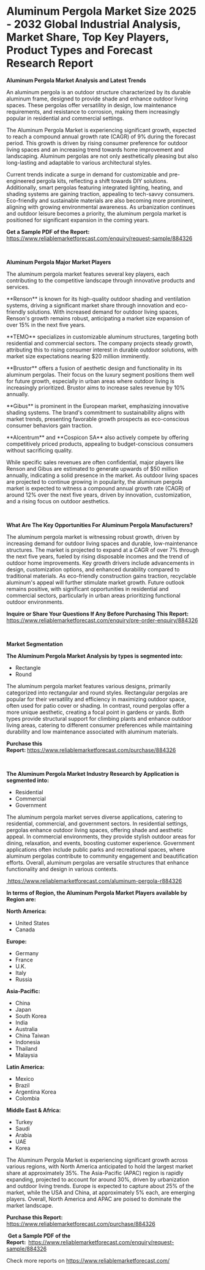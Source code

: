 <p><h1>Aluminum Pergola Market Size 2025 - 2032 Global Industrial Analysis, Market Share, Top Key Players, Product Types and Forecast Research Report</h1></p><p><strong>Aluminum Pergola Market Analysis and Latest Trends</strong></p>
<p><p>An aluminum pergola is an outdoor structure characterized by its durable aluminum frame, designed to provide shade and enhance outdoor living spaces. These pergolas offer versatility in design, low maintenance requirements, and resistance to corrosion, making them increasingly popular in residential and commercial settings. </p><p>The Aluminum Pergola Market is experiencing significant growth, expected to reach a compound annual growth rate (CAGR) of 9% during the forecast period. This growth is driven by rising consumer preference for outdoor living spaces and an increasing trend towards home improvement and landscaping. Aluminum pergolas are not only aesthetically pleasing but also long-lasting and adaptable to various architectural styles. </p><p>Current trends indicate a surge in demand for customizable and pre-engineered pergola kits, reflecting a shift towards DIY solutions. Additionally, smart pergolas featuring integrated lighting, heating, and shading systems are gaining traction, appealing to tech-savvy consumers. Eco-friendly and sustainable materials are also becoming more prominent, aligning with growing environmental awareness. As urbanization continues and outdoor leisure becomes a priority, the aluminum pergola market is positioned for significant expansion in the coming years.</p></p>
<p><strong>Get a Sample PDF of the Report:&nbsp;</strong> <a href="https://www.reliablemarketforecast.com/enquiry/request-sample/884326?utm_campaign=2467&utm_medium=2&utm_source=Github&utm_content=ia&utm_term=16022025&utm_id=aluminum-pergola">https://www.reliablemarketforecast.com/enquiry/request-sample/884326</a></p>
<p>&nbsp;</p>
<p><strong>Aluminum Pergola Major Market Players</strong></p>
<p><p>The aluminum pergola market features several key players, each contributing to the competitive landscape through innovative products and services. </p><p>**Renson** is known for its high-quality outdoor shading and ventilation systems, driving a significant market share through innovation and eco-friendly solutions. With increased demand for outdoor living spaces, Renson's growth remains robust, anticipating a market size expansion of over 15% in the next five years.</p><p>**TEMO** specializes in customizable aluminum structures, targeting both residential and commercial sectors. The company projects steady growth, attributing this to rising consumer interest in durable outdoor solutions, with market size expectations nearing $20 million imminently.</p><p>**Brustor** offers a fusion of aesthetic design and functionality in its aluminum pergolas. Their focus on the luxury segment positions them well for future growth, especially in urban areas where outdoor living is increasingly prioritized. Brustor aims to increase sales revenue by 10% annually.</p><p>**Gibus** is prominent in the European market, emphasizing innovative shading systems. The brand's commitment to sustainability aligns with market trends, presenting favorable growth prospects as eco-conscious consumer behaviors gain traction.</p><p>**Alcentrum** and **Cospicon SA** also actively compete by offering competitively priced products, appealing to budget-conscious consumers without sacrificing quality.</p><p>While specific sales revenues are often confidential, major players like Renson and Gibus are estimated to generate upwards of $50 million annually, indicating a solid presence in the market. As outdoor living spaces are projected to continue growing in popularity, the aluminum pergola market is expected to witness a compound annual growth rate (CAGR) of around 12% over the next five years, driven by innovation, customization, and a rising focus on outdoor aesthetics.</p></p>
<p>&nbsp;</p>
<p><strong>What Are The Key Opportunities For Aluminum Pergola Manufacturers?</strong></p>
<p><p>The aluminum pergola market is witnessing robust growth, driven by increasing demand for outdoor living spaces and durable, low-maintenance structures. The market is projected to expand at a CAGR of over 7% through the next five years, fueled by rising disposable incomes and the trend of outdoor home improvements. Key growth drivers include advancements in design, customization options, and enhanced durability compared to traditional materials. As eco-friendly construction gains traction, recyclable aluminum's appeal will further stimulate market growth. Future outlook remains positive, with significant opportunities in residential and commercial sectors, particularly in urban areas prioritizing functional outdoor environments.</p></p>
<p><strong>Inquire or Share Your Questions If Any Before Purchasing This Report:</strong> <a href="https://www.reliablemarketforecast.com/enquiry/pre-order-enquiry/884326?utm_campaign=2467&utm_medium=2&utm_source=Github&utm_content=ia&utm_term=16022025&utm_id=aluminum-pergola">https://www.reliablemarketforecast.com/enquiry/pre-order-enquiry/884326</a></p>
<p>&nbsp;</p>
<p><strong>Market Segmentation</strong></p>
<p><strong>The Aluminum Pergola Market Analysis by types is segmented into:</strong></p>
<p><ul><li>Rectangle</li><li>Round</li></ul></p>
<p><p>The aluminum pergola market features various designs, primarily categorized into rectangular and round styles. Rectangular pergolas are popular for their versatility and efficiency in maximizing outdoor space, often used for patio cover or shading. In contrast, round pergolas offer a more unique aesthetic, creating a focal point in gardens or yards. Both types provide structural support for climbing plants and enhance outdoor living areas, catering to different consumer preferences while maintaining durability and low maintenance associated with aluminum materials.</p></p>
<p><strong>Purchase this Report:&nbsp;</strong><a href="https://www.reliablemarketforecast.com/purchase/884326?utm_campaign=2467&utm_medium=2&utm_source=Github&utm_content=ia&utm_term=16022025&utm_id=aluminum-pergola">https://www.reliablemarketforecast.com/purchase/884326</a></p>
<p>&nbsp;</p>
<p><strong>The Aluminum Pergola Market Industry Research by Application is segmented into:</strong></p>
<p><ul><li>Residential</li><li>Commercial</li><li>Government</li></ul></p>
<p><p>The aluminum pergola market serves diverse applications, catering to residential, commercial, and government sectors. In residential settings, pergolas enhance outdoor living spaces, offering shade and aesthetic appeal. In commercial environments, they provide stylish outdoor areas for dining, relaxation, and events, boosting customer experience. Government applications often include public parks and recreational spaces, where aluminum pergolas contribute to community engagement and beautification efforts. Overall, aluminum pergolas are versatile structures that enhance functionality and design in various contexts.</p></p>
<p><a href="https://www.reliablemarketforecast.com/aluminum-pergola-r884326?utm_campaign=2467&utm_medium=2&utm_source=Github&utm_content=ia&utm_term=16022025&utm_id=aluminum-pergola">&nbsp;https://www.reliablemarketforecast.com/aluminum-pergola-r884326</a></p>
<p><strong>In terms of Region, the Aluminum Pergola Market Players available by Region are:</strong></p>
<p>
    <p> <strong> North America: </strong>
        <ul>
            <li>United States</li>
            <li>Canada</li>
        </ul>
        </p> 
    <p> <strong> Europe: </strong>
        <ul>
            <li>Germany</li>
            <li>France</li>
            <li>U.K.</li>
            <li>Italy</li>
            <li>Russia</li>
        </ul>
        </p> 
    <p> <strong> Asia-Pacific: </strong>
        <ul>
            <li>China</li>
            <li>Japan</li>
            <li>South Korea</li>
            <li>India</li>
            <li>Australia</li>
            <li>China Taiwan</li>
            <li>Indonesia</li>
            <li>Thailand</li>
            <li>Malaysia</li>
        </ul>
        </p> 
    <p> <strong> Latin America: </strong>
        <ul>
            <li>Mexico</li>
            <li>Brazil</li>
            <li>Argentina Korea</li>
            <li>Colombia</li>
        </ul>
        </p> 
    <p> <strong> Middle East & Africa: </strong>
        <ul>
            <li>Turkey</li>
            <li>Saudi</li>
            <li>Arabia</li>
            <li>UAE</li>
            <li>Korea</li>
        </ul>
    </p>
    </p>
<p><p>The Aluminum Pergola Market is experiencing significant growth across various regions, with North America anticipated to hold the largest market share at approximately 35%. The Asia-Pacific (APAC) region is rapidly expanding, projected to account for around 30%, driven by urbanization and outdoor living trends. Europe is expected to capture about 25% of the market, while the USA and China, at approximately 5% each, are emerging players. Overall, North America and APAC are poised to dominate the market landscape.</p></p>
<p><strong>Purchase this Report: </strong><a href="https://www.reliablemarketforecast.com/purchase/884326?utm_campaign=2467&utm_medium=2&utm_source=Github&utm_content=ia&utm_term=16022025&utm_id=aluminum-pergola">https://www.reliablemarketforecast.com/purchase/884326</a></p>
<p>&nbsp;<strong>Get a Sample PDF of the Report:&nbsp;&nbsp;</strong><a href="https://www.reliablemarketforecast.com/enquiry/request-sample/884326?utm_campaign=2467&utm_medium=2&utm_source=Github&utm_content=ia&utm_term=16022025&utm_id=aluminum-pergola">https://www.reliablemarketforecast.com/enquiry/request-sample/884326</a></p>
<p><strong></strong></p>
<p>Check more reports on <a href="https://www.reliablemarketforecast.com/?utm_campaign=2467&utm_medium=2&utm_source=Github&utm_content=ia&utm_term=16022025&utm_id=aluminum-pergola">https://www.reliablemarketforecast.com/</a></p>